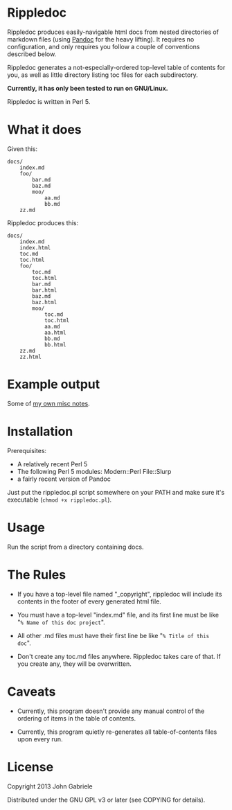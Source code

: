 # Rippledoc

Rippledoc produces easily-navigable html docs from nested directories
of markdown files (using [Pandoc](http://johnmacfarlane.net/pandoc/)
for the heavy lifting). It requires no configuration, and only
requires you follow a couple of conventions described below.

Rippledoc generates a not-especially-ordered top-level table of
contents for you, as well as little directory listing toc files for
each subdirectory.

**Currently, it has only been tested to run on GNU/Linux.**

Rippledoc is written in Perl 5.


# What it does

Given this:

    docs/
        index.md
        foo/
            bar.md
            baz.md
            moo/
                aa.md
                bb.md
        zz.md

Rippledoc produces this:

    docs/
        index.md
        index.html
        toc.md
        toc.html
        foo/
            toc.md
            toc.html
            bar.md
            bar.html
            baz.md
            baz.html
            moo/
                toc.md
                toc.html
                aa.md
                aa.html
                bb.md
                bb.html
        zz.md
        zz.html



# Example output

Some of [my own misc
notes](http://www.unexpected-vortices.com/misc-notes/index.html).



# Installation

Prerequisites:

  * A relatively recent Perl 5
  * The following Perl 5 modules: Modern::Perl File::Slurp
  * a fairly recent version of Pandoc

Just put the rippledoc.pl script somewhere on your PATH and
make sure it's executable (`chmod +x rippledoc.pl`).



# Usage

Run the script from a directory containing docs.



# The Rules

  * If you have a top-level file named "_copyright", rippledoc will
    include its contents in the footer of every generated html file.

  * You must have a top-level "index.md" file, and its first line
    must be like "`% Name of this doc project`".

  * All other .md files must have their first line be like
    "`% Title of this doc`".

  * Don't create any toc.md files anywhere. Rippledoc takes care of that.
    If you create any, they will be overwritten.



# Caveats

  * Currently, this program doesn't provide any manual control of the
    ordering of items in the table of contents.

  * Currently, this program quietly re-generates all
    table-of-contents files upon every run.


# License

Copyright 2013 John Gabriele

Distributed under the GNU GPL v3 or later (see COPYING for details).
